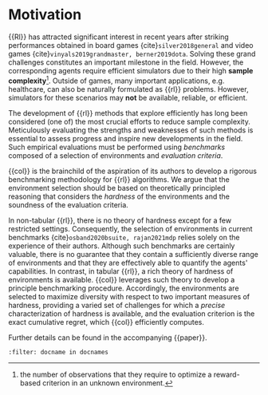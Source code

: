 # Motivation

{{Rl}} has attracted significant interest in recent years after striking performances obtained in board games
{cite}`silver2018general` and video games {cite}`vinyals2019grandmaster, berner2019dota`.
Solving these grand challenges constitutes an important milestone in the field.
However, the corresponding agents require efficient simulators due to their high **sample complexity**[^sc].
Outside of games, many important applications, e.g. healthcare, can also be naturally formulated as {{rl}} problems. 
However, simulators for these scenarios may **not** be available, reliable, or efficient.

The development of {{rl}} methods that explore efficiently has long been considered (one of) the most crucial efforts to reduce sample complexity.
Meticulously evaluating the strengths and weaknesses of such methods is essential to assess progress and inspire new developments in the field.
Such empirical evaluations must be performed using _benchmarks_ composed of a selection of environments and _evaluation criteria_.

{{col}} is the brainchild of the aspiration of its authors to develop a rigorous benchmarking methodology for {{rl}} algorithms.
We argue that the environment selection should be based on theoretically principled reasoning that considers the _hardness_ of the environments and the soundness of the evaluation criteria.

In non-tabular {{rl}}, there is no theory of hardness except for a few restricted settings.
Consequently, the selection of environments in current benchmarks {cite}`osband2020bsuite, rajan2021mdp` relies solely on the experience of their authors.
Although such benchmarks are certainly valuable, there is no guarantee that they contain a sufficiently diverse range of environments and that they are effectively able to quantify the agents' capabilities.
In contrast, in tabular {{rl}}, a rich theory of hardness of environments is available.
{{col}} leverages such theory to develop a principle benchmarking procedure.
Accordingly, the environments are selected to maximize diversity with respect to two important measures of hardness, providing a varied set of challenges for which a _precise_ characterization of hardness is available, and the evaluation criterion is the exact cumulative regret, which {{col}} efficiently computes.

Further details can be found in the accompanying {{paper}}.

[^sc]: the number of observations that they require to optimize a reward-based criterion in an unknown environment.

```{bibliography}
:filter: docname in docnames
```